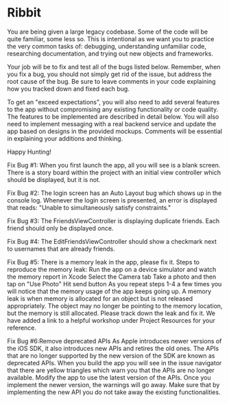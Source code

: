 # Ribbit

You are being given a large legacy codebase. Some of the code will be quite familiar, some less so. This is intentional as we want you to practice the very common tasks of: debugging, understanding unfamiliar code, researching documentation, and trying out new objects and frameworks.

Your job will be to fix and test all of the bugs listed below. Remember, when you fix a bug, you should not simply get rid of the issue, but address the root cause of the bug. Be sure to leave comments in your code explaining how you tracked down and fixed each bug.

To get an "exceed expectations", you will also need to add several features to the app without compromising any existing functionality or code quality. The features to be implemented are described in detail below. You will also need to implement messaging with a real backend service and update the app based on designs in the provided mockups. Comments will be essential in explaining your additions and thinking.

Happy Hunting!

Fix Bug #1:
When you first launch the app, all you will see is a blank screen. There is a story board within the project with an initial view controller which should be displayed, but it is not.

Fix Bug #2:
The login screen has an Auto Layout bug which shows up in the console log. Whenever the login screen is presented, an error is displayed that reads: "Unable to simultaneously satisfy constraints."

Fix Bug #3:
The FriendsViewController is displaying duplicate friends. Each friend should only be displayed once.

Fix Bug #4:
The EditFriendsViewController should show a checkmark next to usernames that are already friends.

Fix Bug #5:
There is a memory leak in the app, please fix it. Steps to reproduce the memory leak: Run the app on a device simulator and watch the memory report in Xcode Select the Camera tab Take a photo and then tap on "Use Photo" Hit send button As you repeat steps 1-4 a few times you will notice that the memory usage of the app keeps going up. A memory leak is when memory is allocated for an object but is not released appropriately. The object may no longer be pointing to the memory location, but the memory is still allocated. Please track down the leak and fix it. We have added a link to a helpful workshop under Project Resources for your reference.

Fix Bug #6:Remove deprecated APIs
As Apple introduces newer versions of the iOS SDK, it also introduces new APIs and retires the old ones. The APIs that are no longer supported by the new version of the SDK are known as deprecated APIs. When you build the app you will see in the issue navigator that there are yellow triangles which warn you that the APIs are no longer available. Modify the app to use the latest version of the APIs. Once you implement the newer version, the warnings will go away. Make sure that by implementing the new API you do not take away the existing functionalities.
